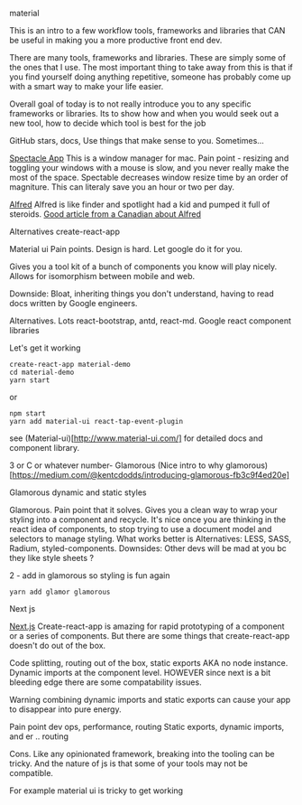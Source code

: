 material

This is an intro to a few workflow tools, frameworks and libraries that CAN be useful in making you a more 
productive front end dev. 

There are many tools, frameworks and libraries. These are simply some of the ones that I use. The most important
thing to take away from this is that if you find yourself doing anything repetitive, someone has probably come up with a smart way to make your life easier. 

Overall goal of today is to not really introduce you to any specific frameworks or libraries. Its to show how and when you would seek out a new tool, how to decide which tool is best for the job 

GitHub stars, docs, 
Use things that make sense to you. Sometimes... 

[Spectacle App](https://www.spectacleapp.com/)
This is a window manager for mac. Pain point - resizing and toggling your windows with a mouse is slow, and you never really make the most of the space. 
Spectable decreases window resize time by an order of magniture. This can literaly save you an hour or two per day. 

[Alfred](https://www.alfredapp.com/) Alfred is like finder and spotlight had a kid and pumped it full of steroids. [Good article from a Canadian about Alfred](https://medium.com/@rurka/kill-the-dock-for-macos-dcb1d4ba8c8c)

Alternatives create-react-app 

Material ui
Pain points. Design is hard. Let google do it for you. 

Gives you a tool kit of a bunch of components you know will play nicely. Allows for isomorphism between mobile and web. 

Downside: Bloat, inheriting things you don't understand, having to read docs written by Google engineers. 

Alternatives. Lots react-bootstrap, antd, react-md. Google react component libraries

Let's get it working 

```
create-react-app material-demo
cd material-demo
yarn start
```
or
```
npm start
yarn add material-ui react-tap-event-plugin
```
see (Material-ui)[http://www.material-ui.com/] for detailed docs and component library. 

3 or C or whatever number- Glamorous (Nice intro to why glamorous)[https://medium.com/@kentcdodds/introducing-glamorous-fb3c9f4ed20e]

Glamorous dynamic and static styles 

Glamorous. Pain point that it solves. Gives you a clean way to wrap your styling into a component and recycle. 
It's nice once you are thinking in the react idea of components, to stop trying to use a document model and selectors to manage styling. What works better is 
Alternatives: LESS, SASS, Radium, styled-components. 
Downsides: Other devs will be mad at you bc they like style sheets ? 


2 - add in glamorous so styling is fun again 

```
yarn add glamor glamorous
```


Next js 

[Next.js](https://github.com/zeit/next.js/) Create-react-app is amazing for rapid prototyping of a component or a series of components. But there are some things that create-react-app doesn't do out of the box. 

Code splitting, routing out of the box, static exports AKA no node instance. Dynamic imports at the component level. HOWEVER since next is a bit bleeding edge there are some compatability issues. 

Warning combining dynamic imports and static exports can cause your app to disappear into pure energy. 

Pain point dev ops, performance, routing 
Static exports, dynamic imports, and er .. routing 

Cons. Like any opinionated framework, breaking into the tooling can be tricky. And the nature of js is that some of your tools may not be compatible. 

For example material ui is tricky to get working

